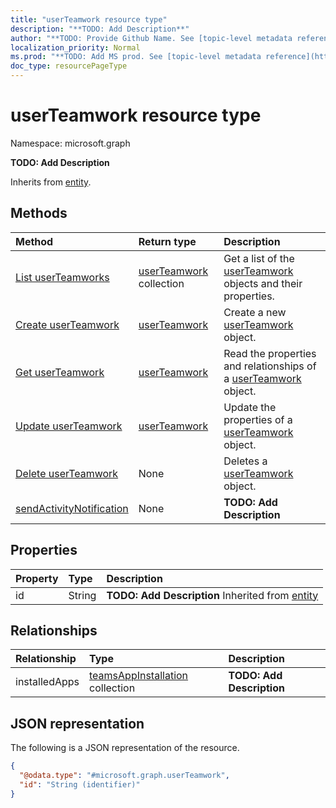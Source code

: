 ```yaml
---
title: "userTeamwork resource type"
description: "**TODO: Add Description**"
author: "**TODO: Provide Github Name. See [topic-level metadata reference](https://msgo.azurewebsites.net/add/document/guidelines/metadata.html#topic-level-metadata)**"
localization_priority: Normal
ms.prod: "**TODO: Add MS prod. See [topic-level metadata reference](https://msgo.azurewebsites.net/add/document/guidelines/metadata.html#topic-level-metadata)**"
doc_type: resourcePageType
---
```


# userTeamwork resource type

Namespace: microsoft.graph

**TODO: Add Description**


Inherits from [entity](../resources/entity.md).

## Methods
|Method|Return type|Description|
|:---|:---|:---|
|[List userTeamworks](../api/userteamwork-list.md)|[userTeamwork](../resources/userteamwork.md) collection|Get a list of the [userTeamwork](../resources/userteamwork.md) objects and their properties.|
|[Create userTeamwork](../api/userteamwork-create.md)|[userTeamwork](../resources/userteamwork.md)|Create a new [userTeamwork](../resources/userteamwork.md) object.|
|[Get userTeamwork](../api/userteamwork-get.md)|[userTeamwork](../resources/userteamwork.md)|Read the properties and relationships of a [userTeamwork](../resources/userteamwork.md) object.|
|[Update userTeamwork](../api/userteamwork-update.md)|[userTeamwork](../resources/userteamwork.md)|Update the properties of a [userTeamwork](../resources/userteamwork.md) object.|
|[Delete userTeamwork](../api/userteamwork-delete.md)|None|Deletes a [userTeamwork](../resources/userteamwork.md) object.|
|[sendActivityNotification](../api/userteamwork-sendactivitynotification.md)|None|**TODO: Add Description**|

## Properties
|Property|Type|Description|
|:---|:---|:---|
|id|String|**TODO: Add Description** Inherited from [entity](../resources/entity.md)|

## Relationships
|Relationship|Type|Description|
|:---|:---|:---|
|installedApps|[teamsAppInstallation](../resources/teamsappinstallation.md) collection|**TODO: Add Description**|

## JSON representation
The following is a JSON representation of the resource.
<!-- {
  "blockType": "resource",
  "keyProperty": "id",
  "@odata.type": "microsoft.graph.userTeamwork",
  "baseType": "microsoft.graph.entity",
  "openType": false
}
-->
``` json
{
  "@odata.type": "#microsoft.graph.userTeamwork",
  "id": "String (identifier)"
}
```

